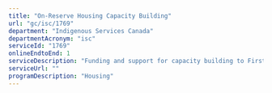 ```yaml
---
title: "On-Reserve Housing Capacity Building"
url: "gc/isc/1769"
department: "Indigenous Services Canada"
departmentAcronym: "isc"
serviceId: "1769"
onlineEndtoEnd: 1
serviceDescription: "Funding and support for capacity building to First Nations for the governance, management, construction and renovation training, community planning, and financing of housing infrastructure that are funded under the Capital Facilities and Maintenance Program"
serviceUrl: ""
programDescription: "Housing"
---
```

